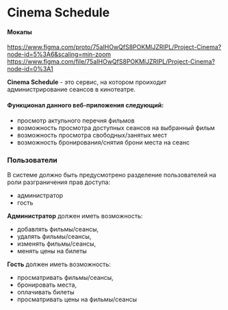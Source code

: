 # Cinema Schedule

#### Мокапы
https://www.figma.com/proto/75aIHOwQfS8POKMlJZRIPL/Project-Cinema?node-id=5%3A6&scaling=min-zoom
https://www.figma.com/file/75aIHOwQfS8POKMlJZRIPL/Project-Cinema?node-id=0%3A1

**Cinema Schedule** - это сервис, на котором проиходит администрирование сеансов в кинотеатре. 

#### Функционал данного веб-приложения следующий:
- просмотр актульного перечня фильмов
- возможность просмотра доступных сеансов на выбранный фильм
- возможность просмотра свободных/занятых мест
- возможность бронирования/снятия брони места на сеанс

### Пользователи

В системе должно быть предусмотрено разделение пользователей на роли разграничения прав доступа:

- администратор
- гость

**Администратор** должен иметь возможность:
- добавлять фильмы/сеансы,
- удалять фильмы/сеансы,
- изменять фильмы/сеансы,
- менять цены на билеты

**Гость** должен иметь возможность:
- просматривать фильмы/сеансы,
- бронировать места,
- оплачивать билеты
- просматривать цены на фильмы/сеансы

